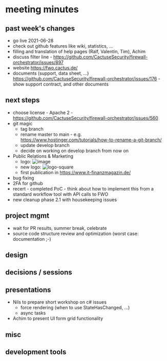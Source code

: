 # meeting minutes

## past week's changes
- go live 2021-06-28
- check out github features like wiki, statistics, ...
- filling and translation of help pages (Ralf, Valentin, Tim), Achim
- discuss filter line - <https://github.com/CactuseSecurity/firewall-orchestrator/issues/897>
- website <https://fwo.cactus.de/>
- documents (support, data sheet, ...) <https://github.com/CactuseSecurity/firewall-orchestrator/issues/176> - show support contract, and other documents

## next steps
- choose license - Apache 2 - <https://github.com/CactuseSecurity/firewall-orchestrator/issues/560>
- git magic
  - tag branch
  - rename master to main - e.g. <https://www.hostinger.com/tutorials/how-to-rename-a-git-branch/>
  - update develop branch
  - decide on working on develop branch from now on
- Public Relations & Marketing
  - logo: ![image](https://user-images.githubusercontent.com/19877770/122717551-0826e600-d26c-11eb-98b8-b22d8e35a16a.png)
  - new logo: ![logo-square](https://user-images.githubusercontent.com/19877770/123132085-9fe42a00-d44e-11eb-9988-e82f56b0f050.png)
  - first publication in <https://www.it-finanzmagazin.de/>
- bug fixing
- 2FA for github
- recert - completed PoC - think about how to implement this from a standard workflow tool with API calls to FWO
- new cleanup phase 2.1 with housekeeping issues

## project mgmt
- wait for PR results, summer break, celebrate
- source code structure review and optimization (worst case: documentation ;-)

## design

## decisions / sessions

## presentations
- Nils to prepare short workshop on c# issues
  - force rendering (when to use StateHasChanged, ...)
  - async tasks
- Achim to present UI form grid functionality
  
## misc
## development tools
